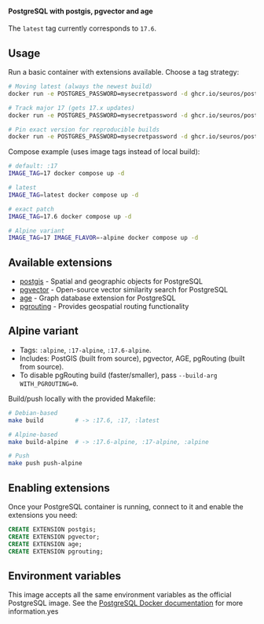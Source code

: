 #### PostgreSQL with postgis, pgvector and age

The `latest` tag currently corresponds to `17.6`.

## Usage

Run a basic container with extensions available. Choose a tag strategy:

```bash
# Moving latest (always the newest build)
docker run -e POSTGRES_PASSWORD=mysecretpassword -d ghcr.io/seuros/postgis-with-extensions:latest

# Track major 17 (gets 17.x updates)
docker run -e POSTGRES_PASSWORD=mysecretpassword -d ghcr.io/seuros/postgis-with-extensions:17

# Pin exact version for reproducible builds
docker run -e POSTGRES_PASSWORD=mysecretpassword -d ghcr.io/seuros/postgis-with-extensions:17.6
```

Compose example (uses image tags instead of local build):

```bash
# default: :17
IMAGE_TAG=17 docker compose up -d

# latest
IMAGE_TAG=latest docker compose up -d

# exact patch
IMAGE_TAG=17.6 docker compose up -d

# Alpine variant
IMAGE_TAG=17 IMAGE_FLAVOR=-alpine docker compose up -d
```

## Available extensions

- [postgis](https://github.com/postgis/postgis) - Spatial and geographic objects for PostgreSQL
- [pgvector](https://github.com/pgvector/pgvector) - Open-source vector similarity search for PostgreSQL
- [age](https://github.com/apache/age) - Graph database extension for PostgreSQL
- [pgrouting](https://github.com/pgRouting/pgrouting) - Provides geospatial routing functionality

## Alpine variant

- Tags: `:alpine`, `:17-alpine`, `:17.6-alpine`.
- Includes: PostGIS (built from source), pgvector, AGE, pgRouting (built from source).
- To disable pgRouting build (faster/smaller), pass `--build-arg WITH_PGROUTING=0`.

Build/push locally with the provided Makefile:

```bash
# Debian-based
make build         # -> :17.6, :17, :latest

# Alpine-based
make build-alpine  # -> :17.6-alpine, :17-alpine, :alpine

# Push
make push push-alpine
```

## Enabling extensions

Once your PostgreSQL container is running, connect to it and enable the extensions you need:

```sql
CREATE EXTENSION postgis;
CREATE EXTENSION pgvector;
CREATE EXTENSION age;
CREATE EXTENSION pgrouting;
```

## Environment variables

This image accepts all the same environment variables as the official PostgreSQL image. See the [PostgreSQL Docker documentation](https://hub.docker.com/_/postgres) for more information.yes
